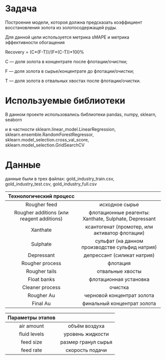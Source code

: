 # Задача
Построение модели, котороя должна предсказать коэффициент восстановления золота из золотосодержащей руды. 

Для данной цели используется метрика sMAPE и метрика эффективности обогащения

Recovery = (C*(F-T))/(F*(C-T))*100%

C — доля золота в концентрате после флотации/очистки;

F — доля золота в сырье/концентрате до флотации/очистки;

T — доля золота в отвальных хвостах после флотации/очистки.

# Используемые библиотеки
В данном проекте использовались библиотеки pandas, numpy, sklearn, seaborn

и в частности sklearn.linear_model.LinearRegression, sklearn.ensemble.RandomForestRegressor, sklearn.model_selection.cross_val_score, sklearn.model_selection.GridSearchCV
# Данные
данные были в трех файлах: gold_industry_train.csv, gold_industry_test.csv, gold_industry_full.csv

|Технологический процесс||
| :--------------------: | :---------------------: |
|Rougher feed | исходное сырье|
|Rougher additions (или reagent additions) | флотационные реагенты: Xanthate, Sulphate, Depressant|
|Xanthate | ксантогенат (промотер, или активатор флотации)|
|Sulphate | сульфат (на данном производстве сульфид натрия)|
|Depressant | депрессант (силикат натрия)|
|Rougher process | флотация|
|Rougher tails | отвальные хвосты|
|Float banks | флотационная установка|
|Cleaner process | очистка|
|Rougher Au | черновой концентрат золота|
|Final Au | финальный концентрат золота|

|Параметры этапов||
| :--------------------: | :---------------------: |
|air amount | объём воздуха|
|fluid levels | уровень жидкости|
|feed size | размер гранул сырья|
|feed rate | скорость подачи|

